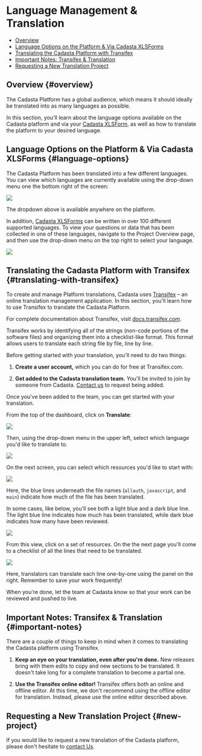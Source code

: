# Language Management & Translation 

* [Overview](#overview)
* [Language Options on the Platform & Via Cadasta XLSForms](#language-options)
* [Translating the Cadasta Platform with Transifex](#translating-with-transifex)
* [Important Notes: Transifex & Translation](#important-notes)
* [Requesting a New Translation Project](#new-project)

## Overview {#overview}

The Cadasta Platform has a global audience, which means it should ideally be translated into as many languages as possible. 

In this section, you'll learn about the language options available on the Cadasta platform and via your [Cadasta XLSForm](09-XLSForms.md), as well as how to translate the platform to your desired language.

## Language Options on the Platform & Via Cadasta XLSForms {#language-options}

The Cadasta Platform has been translated into a few different languages. You can view which languages are currently available using the drop-down menu one the bottom right of the screen:

![](/assets/translation.png)

The dropdown above is available anywhere on the platform.

In addition, [Cadasta XLSForms](09-XLSForms.md) can be written in over 100 different supported languages. To view your questions or data that has been collected in one of these languages, navigate to the Project Overview page, and then use the drop-down menu on the top right to select your language.

![](/assets/translation-01.png)

## Translating the Cadasta Platform with Transifex {#translating-with-transifex}

To create and manage Platform translations, Cadasta uses <a href="https://www.transifex.com/" target="_blank">Transifex</a> – an online translation management application. In this section, you'll learn how to use Transifex to translate the Cadasta Platform.

For complete documentation about Transifex, visit <a href="https://docs.transifex.com/" target="_blank">docs.transifex.com</a>.

Transifex works by identifying all of the strings (non-code portions of the software files) and organizing them into a checklist-like format. This format allows users to translate each string file by file, line by line. 

Before getting started with your translation, you'll need to do two things:

1. **Create a user account,** which you can do for free at Transifex.com. 

2. **Get added to the Cadasta translation team.** You'll be invited to join by someone from Cadasta. <a href="http://cadasta.org/contact/" target="_blank">Contact us</a> to request being added.

Once you've been added to the team, you can get started with your translation.

From the top of the dashboard, click on **Translate**:

![](/assets/transifex-01-ai.png)

Then, using the drop-down menu in the upper left, select which language you'd like to translate to.

![](/assets/transifex-02-ai.png)

On the next screen, you can select which resources you'd like to start with:

![](/assets/transifex-04-ai.png)

Here, the blue lines underneath the file names (`allauth`, `javascript`, and `main`) indicate how much of the file has been translated. 

In some cases, like below, you'll see both a light blue and a dark blue line. The light blue line indicates how much has been translated, while dark blue indicates how many have been reviewed.

![](/assets/transifex-06-ai.png)

From this view, click on a set of resources. On the the next page you'll come to a checklist of all the lines that need to be translated. 

![](/assets/transifex-05-ai.png)

Here, translators can translate each line one-by-one using the panel on the right. Remember to save your work frequently!

When you're done, let the team at Cadasta know so that your work can be reviewed and pushed to live.

## Important Notes: Transifex & Translation {#important-notes}

There are a couple of things to keep in mind when it comes to translating the Cadasta platform using Transifex. 

1. **Keep an eye on your translation, even after you're done.** New releases bring with them edits to copy and new sections to be translated. It doesn't take long for a complete translation to become a partial one.

2. **Use the Transifex online editor!** Transifex offers both an online and offline editor. At this time, we don't recommend using the offline editor for translation. Instead, please use the online editor described above. 

## Requesting a New Translation Project {#new-project}

If you would like to request a new translation of the Cadasta platform, please don't hesitate to <a href="http://cadasta.org/contact/" target="_blank">contact Us</a>.







